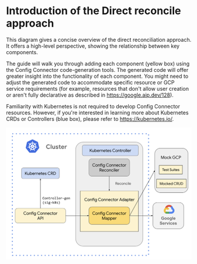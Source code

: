 # Introduction of the Direct reconcile approach

This diagram gives a concise overview of the direct reconciliation approach. It offers a high-level perspective, showing the relationship between key components.

The guide will walk you through adding each component (yellow box) using the Config Connector code-generation tools. The generated code will offer greater insight into the functionality of each component.  You might need to adjust the generated code to accommodate specific resource or GCP service requirements (for example, resources that don't allow user creation or aren't fully declarative as described in https://google.aip.dev/128).

Familiarity with Kubernetes is not required to develop Config Connector resources. However, if you're interested in learning more about Kubernetes CRDs or Controllers (blue box), please refer to https://kubernetes.io/.

![direct reconcile introduction](../img/direct-intro.png)
